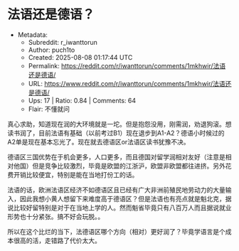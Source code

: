 # 法语还是德语？

- Metadata:
  - Subreddit: r_iwanttorun
  - Author: puch1to
  - Created: 2025-08-08 01:17:44 UTC
  - Permalink: https://reddit.com/r/iwanttorun/comments/1mkhwir/法语还是德语/
  - URL: https://www.reddit.com/r/iwanttorun/comments/1mkhwir/法语还是德语/
  - Ups: 17 | Ratio: 0.84 | Comments: 64
  - Flair: 不懂就问


真心求助，知道现在润的大环境就是一坨。但是抱怨没用，刚需润，劝退狗滚。想读书润了，目前法语有基础（以前考过B1）现在退步到A1-A2？德语小时候过的A2单是现在基本忘光了。现在就去德语区or法语区读书犹豫不决。

德语区三国优势在于机会更多，人口更多，而且德国对留学润相对友好（注意是相对他国）但是竞争比较激烈，毕竟是欧盟的江浙沪，欧盟非欧盟都往进挤。另外花费开销比较便宜，特别是能在当地打份工的话。

法语的话，欧洲法语区经济不如德语区且已经有广大非洲前殖民地劳动力的大量输入，因此我想小黄人想留下来难度高于德语区？但是法语也有亮点就是魁北克，据说比较好留特别是对于在当地上学的人。然而魁省毕竟只有八百万人而且据说就业形势也十分紧张。搞不好会玩脱。。

所以在这个比烂的当下，法德语区哪个方向（相对）更好润了？毕竟学语言是个成本很高的活，走错路了代价太大。

